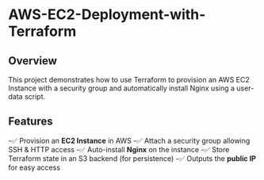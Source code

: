 # AWS-EC2-Deployment-with-Terraform

## Overview 
This project demonstrates how to use Terraform to provision an AWS EC2 Instance with a security group and automatically install Nginx using a user-data script. 

## Features 
-:white_check_mark: Provision an **EC2 Instance** in AWS 
-:white_check_mark: Attach a security group allowing SSH & HTTP access 
-:white_check_mark: Auto-install **Nginx** on the instance
-:white_check_mark: Store Terraform state in an S3 backend (for persistence) 
-:white_check_mark: Outputs the **public IP** for easy access
